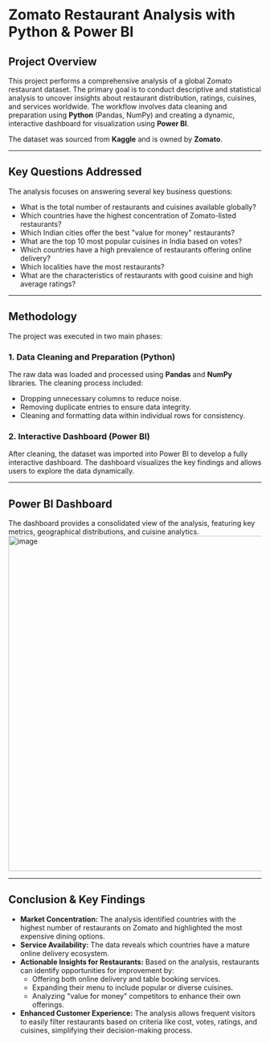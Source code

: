 # Zomato Restaurant Analysis with Python & Power BI

[](https://www.python.org/) [](https://powerbi.microsoft.com/en-us/) [](https://opensource.org/licenses/MIT)

## Project Overview

This project performs a comprehensive analysis of a global Zomato restaurant dataset. The primary goal is to conduct descriptive and statistical analysis to uncover insights about restaurant distribution, ratings, cuisines, and services worldwide. The workflow involves data cleaning and preparation using **Python** (Pandas, NumPy) and creating a dynamic, interactive dashboard for visualization using **Power BI**.

The dataset was sourced from **Kaggle** and is owned by **Zomato**.

-----

## Key Questions Addressed

The analysis focuses on answering several key business questions:

  * What is the total number of restaurants and cuisines available globally?
  * Which countries have the highest concentration of Zomato-listed restaurants?
  * Which Indian cities offer the best "value for money" restaurants?
  * What are the top 10 most popular cuisines in India based on votes?
  * Which countries have a high prevalence of restaurants offering online delivery?
  * Which localities have the most restaurants?
  * What are the characteristics of restaurants with good cuisine and high average ratings?

-----

## Methodology

The project was executed in two main phases:

### 1\. Data Cleaning and Preparation (Python)

The raw data was loaded and processed using **Pandas** and **NumPy** libraries. The cleaning process included:

  * Dropping unnecessary columns to reduce noise.
  * Removing duplicate entries to ensure data integrity.
  * Cleaning and formatting data within individual rows for consistency.

### 2\. Interactive Dashboard (Power BI)

After cleaning, the dataset was imported into Power BI to develop a fully interactive dashboard. The dashboard visualizes the key findings and allows users to explore the data dynamically.

-----

## Power BI Dashboard

The dashboard provides a consolidated view of the analysis, featuring key metrics, geographical distributions, and cuisine analytics.
<img width="1185" height="667" alt="image" src="https://github.com/user-attachments/assets/c53e7c4f-fca9-4e29-8a9b-7a70b849bc6d" />

-----

## Conclusion & Key Findings

  * **Market Concentration:** The analysis identified countries with the highest number of restaurants on Zomato and highlighted the most expensive dining options.
  * **Service Availability:** The data reveals which countries have a mature online delivery ecosystem.
  * **Actionable Insights for Restaurants:** Based on the analysis, restaurants can identify opportunities for improvement by:
      * Offering both online delivery and table booking services.
      * Expanding their menu to include popular or diverse cuisines.
      * Analyzing "value for money" competitors to enhance their own offerings.
  * **Enhanced Customer Experience:** The analysis allows frequent visitors to easily filter restaurants based on criteria like cost, votes, ratings, and cuisines, simplifying their decision-making process.
